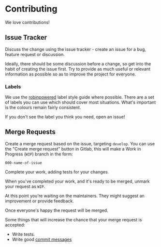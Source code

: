# Contributing

We love contributions!

## Issue Tracker
Discuss the change using the issue tracker - create an issue for a bug, feature request or discussion.

Ideally, there should be some discussion before a change, so get into the habit of creating the issue first.
Try to provide as much useful or relevant information as possible so as to improve the project for everyone.

### Labels
We use the [robinpowered](https://robinpowered.com/blog/best-practice-system-for-organizing-and-tagging-github-issues/) label style guide where possible. 
There are a set of labels you can use which should cover most situations. What's important is the colours remain fairly consistent. 

If you don't see the label you think you need, open an issue!

## Merge Requests

Create a merge request based on the issue, targeting `develop`. You can use the "Create merge request" button in Gitlab, 
this will make a Work in Progress (`WIP`) branch in the form:
```
000-name-of-issue
```

Complete your work, adding tests for your changes. 

When you've completed your work, and it's ready to be merged, unmark your request as `WIP`.

At this point you're waiting on the maintainers. They might suggest an improvement or provide feedback.

Once everyone's happy the request will be merged. 

Some things that will increase the chance that your merge request is accepted:

* Write tests.
* Write good [commit messages](http://tbaggery.com/2008/04/19/a-note-about-git-commit-messages.html)


